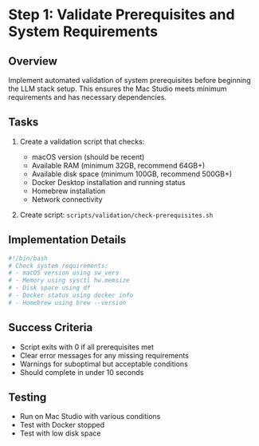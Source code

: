 # Step 1: Validate Prerequisites and System Requirements

## Overview
Implement automated validation of system prerequisites before beginning the LLM stack setup. This ensures the Mac Studio meets minimum requirements and has necessary dependencies.

## Tasks
1. Create a validation script that checks:
   - macOS version (should be recent)
   - Available RAM (minimum 32GB, recommend 64GB+)
   - Available disk space (minimum 100GB, recommend 500GB+)
   - Docker Desktop installation and running status
   - Homebrew installation
   - Network connectivity

2. Create script: `scripts/validation/check-prerequisites.sh`

## Implementation Details
```bash
#!/bin/bash
# Check system requirements:
# - macOS version using sw_vers
# - Memory using sysctl hw.memsize
# - Disk space using df
# - Docker status using docker info
# - Homebrew using brew --version
```

## Success Criteria
- Script exits with 0 if all prerequisites met
- Clear error messages for any missing requirements
- Warnings for suboptimal but acceptable conditions
- Should complete in under 10 seconds

## Testing
- Run on Mac Studio with various conditions
- Test with Docker stopped
- Test with low disk space